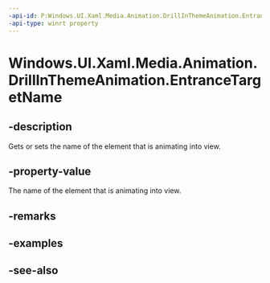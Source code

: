 ```yaml
---
-api-id: P:Windows.UI.Xaml.Media.Animation.DrillInThemeAnimation.EntranceTargetName
-api-type: winrt property
---
```


<!-- Property syntax
public string EntranceTargetName { get;  set; }
-->

# Windows.UI.Xaml.Media.Animation.DrillInThemeAnimation.EntranceTargetName

## -description
Gets or sets the name of the element that is animating into view.



## -property-value
The name of the element that is animating into view.

## -remarks

## -examples

## -see-also
